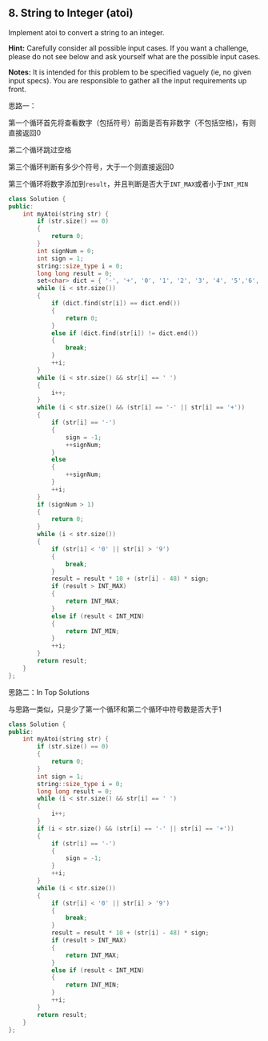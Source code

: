 ## 8. String to Integer (atoi)

Implement atoi to convert a string to an integer.

**Hint:** Carefully consider all possible input cases. If you want a challenge, please do not see below and ask yourself what are the possible input cases.

**Notes:** It is intended for this problem to be specified vaguely (ie, no given input specs). You are responsible to gather all the input requirements up front.

思路一：

第一个循环首先将查看数字（包括符号）前面是否有非数字（不包括空格)，有则直接返回0

第二个循环跳过空格

第三个循环判断有多少个符号，大于一个则直接返回0

第三个循环将数字添加到`result`，并且判断是否大于`INT_MAX`或者小于`INT_MIN`

```c++
class Solution {
public:
	int myAtoi(string str) {
		if (str.size() == 0)
		{
			return 0;
		}
		int signNum = 0;
		int sign = 1;
		string::size_type i = 0;
		long long result = 0;
		set<char> dict = { '-', '+', '0', '1', '2', '3', '4', '5','6', '7','8','9', ' ' };
		while (i < str.size())
		{
			if (dict.find(str[i]) == dict.end())
			{
				return 0;
			}
			else if (dict.find(str[i]) != dict.end())
			{
				break;
			}
			++i;
		}
		while (i < str.size() && str[i] == ' ')
		{
			i++;
		}
		while (i < str.size() && (str[i] == '-' || str[i] == '+'))
		{
			if (str[i] == '-')
			{
				sign = -1;
				++signNum;
			}
			else
			{
				++signNum;
			}
			++i;
		}
		if (signNum > 1)
		{
			return 0;
		}
		while (i < str.size())
		{
			if (str[i] < '0' || str[i] > '9')
			{
				break;
			}
			result = result * 10 + (str[i] - 48) * sign;
			if (result > INT_MAX)
			{
				return INT_MAX;
			}
			else if (result < INT_MIN)
			{
				return INT_MIN;
			}
			++i;
		}
		return result;
	}
};
```
思路二：In Top Solutions

与思路一类似，只是少了第一个循环和第二个循环中符号数是否大于1

```c++
class Solution {
public:
	int myAtoi(string str) {
		if (str.size() == 0)
		{
			return 0;
		}
		int sign = 1;
		string::size_type i = 0;
		long long result = 0;
		while (i < str.size() && str[i] == ' ')
		{
			i++;
		}
		if (i < str.size() && (str[i] == '-' || str[i] == '+'))
		{
			if (str[i] == '-')
			{
				sign = -1;
			}
			++i;
		}
		while (i < str.size())
		{
			if (str[i] < '0' || str[i] > '9')
			{
				break;
			}
			result = result * 10 + (str[i] - 48) * sign;
			if (result > INT_MAX)
			{
				return INT_MAX;
			}
			else if (result < INT_MIN)
			{
				return INT_MIN;
			}
			++i;
		}
		return result;
	}
};
```